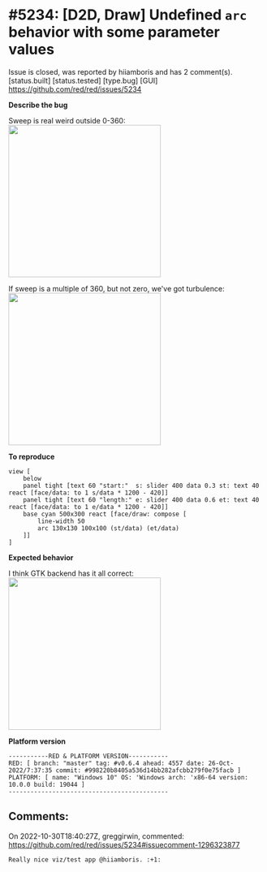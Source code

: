 
#5234: [D2D, Draw] Undefined `arc` behavior with some parameter values
================================================================================
Issue is closed, was reported by hiiamboris and has 2 comment(s).
[status.built] [status.tested] [type.bug] [GUI]
<https://github.com/red/red/issues/5234>

**Describe the bug**

Sweep is real weird outside 0-360:
<img width=300 src=https://i.gyazo.com/bb8a19c801eb88e30488f18a11ddd3e9.gif>

If sweep is a multiple of 360, but not zero, we've got turbulence:
<img width=300 src=https://i.gyazo.com/bae230130e1281526a61279959eac23f.gif>


**To reproduce**
```
view [
    below
    panel tight [text 60 "start:"  s: slider 400 data 0.3 st: text 40 react [face/data: to 1 s/data * 1200 - 420]]
    panel tight [text 60 "length:" e: slider 400 data 0.6 et: text 40 react [face/data: to 1 e/data * 1200 - 420]]
    base cyan 500x300 react [face/draw: compose [
        line-width 50
        arc 130x130 100x100 (st/data) (et/data)
    ]]
]
```

**Expected behavior**

I think GTK backend has it all correct:
<img width=300 src=https://i.gyazo.com/d3a2725add307d991d9c98cc25712ec4.gif>

**Platform version**

```
-----------RED & PLATFORM VERSION----------- 
RED: [ branch: "master" tag: #v0.6.4 ahead: 4557 date: 26-Oct-2022/7:37:35 commit: #998220b8405a536d14bb282afcbb279f0e75facb ]
PLATFORM: [ name: "Windows 10" OS: 'Windows arch: 'x86-64 version: 10.0.0 build: 19044 ]
--------------------------------------------
```


Comments:
--------------------------------------------------------------------------------

On 2022-10-30T18:40:27Z, greggirwin, commented:
<https://github.com/red/red/issues/5234#issuecomment-1296323877>

    Really nice viz/test app @hiiamboris. :+1:

